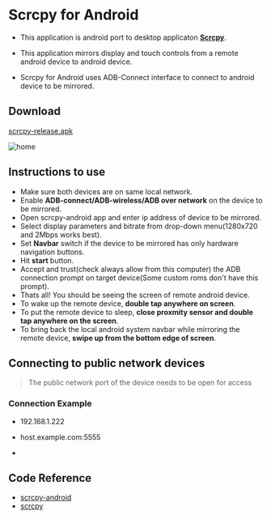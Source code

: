# Scrcpy for Android

- This application is android port to desktop applicaton [**Scrcpy**](https://github.com/Genymobile/scrcpy).

- This application mirrors display and touch controls from a remote android device to android device.

- Scrcpy for Android uses ADB-Connect interface to connect to android device to be mirrored.



## Download

[scrcpy-release.apk](https://github.com/zwc456baby/ScrcpyForAndroid/releases)


![home](home.jpg)



## Instructions to use

- Make sure both devices are on same local network.
- Enable **ADB-connect/ADB-wireless/ADB over network** on the device to be mirrored. 
- Open scrcpy-android app and enter ip address of device to be mirrored.
- Select display parameters and bitrate from drop-down menu(1280x720 and 2Mbps works best).
- Set **Navbar** switch if the device to be mirrored has only hardware navigation buttons.
- Hit **start** button.
- Accept and trust(check always allow from this computer) the ADB connection prompt on target device(Some custom roms don't have this prompt).
- Thats all! You should be seeing the screen of remote android device.
- To wake up the remote device, **double tap anywhere on screen**.
- To put the remote device to sleep, **close proxmity sensor and double tap anywhere on the screen**. 
- To bring back the local android system navbar while mirroring the remote device, **swipe up from the bottom edge of screen**.



## Connecting to public network devices



>  The public network port of the device needs to be open for access



### Connection Example

- 192.168.1.222

- host.example.com:5555

- [2000:2000:2000:2000::2000]:5555

## Code Reference

- [scrcpy-android](https://gitlab.com/las2mile/scrcpy-android)
- [scrcpy](https://github.com/Genymobile/scrcpy)

